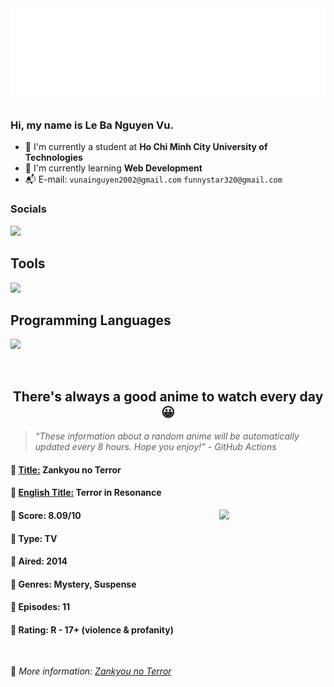 
<img src="svg/nai.svg" />

<br />

<h3>Hi, my name is <strong>Le Ba Nguyen Vu</strong>.</h3>

- 🏫 I'm currently a student at **Ho Chi Minh City University of Technologies**
- 👀 I'm currently learning **Web Development**
- 📬 E-mail: `vunainguyen2002@gmail.com` `funnystar320@gmail.com`


<h3>Socials</h3>
<a target="_blank" href="https://instagram.com/vu.le1352"><img src="https://img.shields.io/badge/Instagram-%23E4405F.svg?style=for-the-badge&logo=Instagram&logoColor=white" /></a>

<p>
  <h2>Tools</h2>
  <a href="https://skillicons.dev">
    <img src="https://skillicons.dev/icons?i=git,dotnet,mongodb,express,react,nodejs,bootstrap,tailwind,laravel,docker&theme=dark" />
  </a>

  <br />

  <h2>Programming Languages</h2>

  <a href="https://skillicons.dev">
    <img src="https://skillicons.dev/icons?i=javascript,typescript,html,css,cs,php&theme=dark" />
  </a>
</p>

<br />

<h2 align="center">There's always a good anime to watch every day 😀</h2>

<blockquote>
<i>
<q>These information about a random anime will be automatically updated every 8 hours. Hope you enjoy!</q> - GitHub Actions
</i>
</blockquote>

<h4>
  <strong>🥭 <u>Title:</u></strong> Zankyou no Terror
</h4>

<h4>🌿 <u>English Title:</u> Terror in Resonance</h4>

<img align="right" width="170" src=https://cdn.myanimelist.net/images/anime/1417/117422.jpg />

<h4>🌱 Score: 8.09/10</h4>

<h4>🌲 Type: TV</h4>

<h4>🌴 Aired: 2014</h4>

<h4>🌵 Genres: Mystery, Suspense</h4>

<h4>🥑 Episodes: 11</h4>

<h4>🍏 Rating: R - 17+ (violence & profanity)</h4>

<br />

🍂 *More information: [Zankyou no Terror](https://myanimelist.net/anime/23283/Zankyou_no_Terror)*
    
